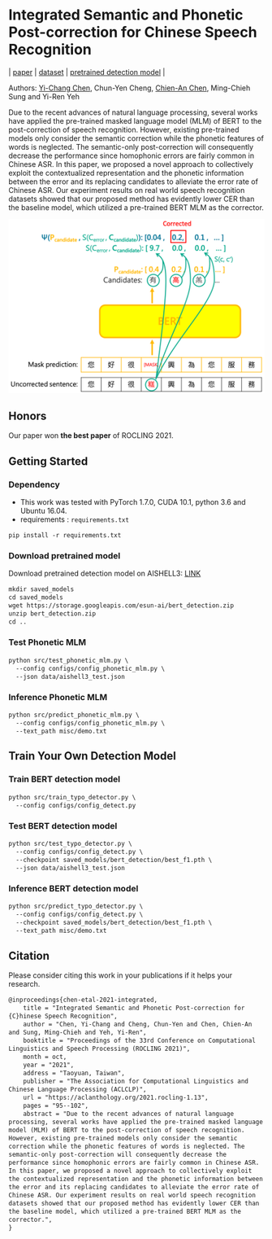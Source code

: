# Integrated Semantic and Phonetic Post-correction for Chinese Speech Recognition

| [paper](https://arxiv.org/abs/2111.08400) | [dataset](data/) | [pretrained detection model](https://storage.googleapis.com/esun-ai/bert_detection.zip) |

Authors: [Yi-Chang Chen](https://github.com/GitYCC), Chun-Yen Cheng, [Chien-An Chen](https://github.com/LukeCCA), Ming-Chieh Sung and Yi-Ren Yeh

Due to the recent advances of natural language processing, several works have applied the pre-trained masked language model (MLM) of BERT to the post-correction of speech recognition. However, existing pre-trained models only consider the semantic correction while the phonetic features of words is neglected. The semantic-only post-correction will consequently decrease the performance since homophonic errors are fairly common in Chinese ASR. In this paper, we proposed a novel approach to collectively exploit the contextualized representation and the phonetic information between the error and its replacing candidates to alleviate the error rate of Chinese ASR. Our experiment results on real world speech recognition datasets showed that our proposed method has evidently lower CER than the baseline model, which utilized a pre-trained BERT MLM as the corrector.

![method](misc/rocling_img_01.png)

## Honors

Our paper won **the best paper** of ROCLING 2021.

## Getting Started

### Dependency

- This work was tested with PyTorch 1.7.0, CUDA 10.1, python 3.6 and Ubuntu 16.04.
- requirements : `requirements.txt`
```
pip install -r requirements.txt
```

### Download pretrained model

Download pretrained detection model on AISHELL3: [LINK](https://storage.googleapis.com/esun-ai/bert_detection.zip)

```
mkdir saved_models
cd saved_models
wget https://storage.googleapis.com/esun-ai/bert_detection.zip
unzip bert_detection.zip
cd ..
```

### Test Phonetic MLM

```
python src/test_phonetic_mlm.py \
  --config configs/config_phonetic_mlm.py \
  --json data/aishell3_test.json
```

### Inference Phonetic MLM

```
python src/predict_phonetic_mlm.py \
  --config configs/config_phonetic_mlm.py \
  --text_path misc/demo.txt
```

## Train Your Own Detection Model

### Train BERT detection model

```
python src/train_typo_detector.py \
  --config configs/config_detect.py
```

### Test BERT detection model

```
python src/test_typo_detector.py \
  --config configs/config_detect.py \
  --checkpoint saved_models/bert_detection/best_f1.pth \
  --json data/aishell3_test.json
```

### Inference BERT detection model

```
python src/predict_typo_detector.py \
  --config configs/config_detect.py \
  --checkpoint saved_models/bert_detection/best_f1.pth \
  --text_path misc/demo.txt
```

## Citation

Please consider citing this work in your publications if it helps your research.
```
@inproceedings{chen-etal-2021-integrated,
    title = "Integrated Semantic and Phonetic Post-correction for {C}hinese Speech Recognition",
    author = "Chen, Yi-Chang and Cheng, Chun-Yen and Chen, Chien-An and Sung, Ming-Chieh and Yeh, Yi-Ren",
    booktitle = "Proceedings of the 33rd Conference on Computational Linguistics and Speech Processing (ROCLING 2021)",
    month = oct,
    year = "2021",
    address = "Taoyuan, Taiwan",
    publisher = "The Association for Computational Linguistics and Chinese Language Processing (ACLCLP)",
    url = "https://aclanthology.org/2021.rocling-1.13",
    pages = "95--102",
    abstract = "Due to the recent advances of natural language processing, several works have applied the pre-trained masked language model (MLM) of BERT to the post-correction of speech recognition. However, existing pre-trained models only consider the semantic correction while the phonetic features of words is neglected. The semantic-only post-correction will consequently decrease the performance since homophonic errors are fairly common in Chinese ASR. In this paper, we proposed a novel approach to collectively exploit the contextualized representation and the phonetic information between the error and its replacing candidates to alleviate the error rate of Chinese ASR. Our experiment results on real world speech recognition datasets showed that our proposed method has evidently lower CER than the baseline model, which utilized a pre-trained BERT MLM as the corrector.",
}
```
